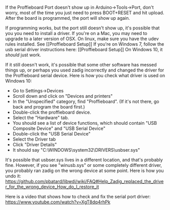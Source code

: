 If the Proffieboard Port doesn't show up in Arduino->Tools->Port, don't worry, most of the time you just need to press BOOT+RESET and hit upload. After the board is programmed, the port will show up again.

If programming works, but the port still doesn't show up, it's possible that you you need to install a driver.
If you're on a Mac, you may need to upgrade to a later version of OSX.
On linux, make sure you have the udev rules installed. See [[Proffieboard Setup]]
If you're on Windows 7, follow the usb serial driver instructions here: [[Proffieboard Setup]]
On Windows 10, it *should* just work.

If it still doesn't work, it's possible that some other software has messed things up, or perhaps you used zadig incorrectly and changed the driver for the Proffieboard serial device. Here is how you check what driver is used on Windows 10:

* Go to Settings->Devices
* Scroll down and click on "Devices and printers"
* In the "Unspecified" category, find "Proffieboard".  (If it's not there, go back and program the board first.)
* Double-click the proffieboard device.
* Select the "Hardware" tab.
* You should see a list of device functions, which should contain "USB Composite Device" and "USB Serial Device"
* Double-click the "USB Serial Device"
* Select the Driver tab
* Click "Driver Details"
* It should say "C:\WINDOWS\system32\DRIVERS\usbser.sys"

It's possible that usbser.sys lives in a different location, and that's probably fine.
However, if you see "winusb.sys" or some completely different driver, you probably ran zadig on the wrong device at some point. Here is how you undo it: https://github.com/pbatard/libwdi/wiki/FAQ#Help_Zadig_replaced_the_driver_for_the_wrong_device_How_do_I_restore_it

Here is a video that shows how to check and fix the serial port driver: https://www.youtube.com/watch?v=XgT8dq4rhPk
